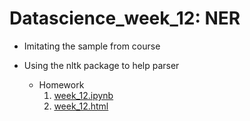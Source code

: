 # Datascience_week_12: NER
    
- Imitating the sample from course
- Using the nltk package to help parser


  - Homework   
     1. [week_12.ipynb](https://github.com/yitingpeng/datascience/blob/master/week_12/week_12.ipynb)
     2. [week_12.html](https://yitingpeng.github.io/datascience/week_12/week_12.html)
 
